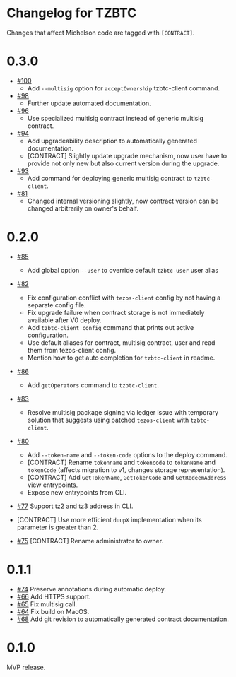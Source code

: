 <!--
 - SPDX-FileCopyrightText: 2019 Bitcoin Suisse
 -
 - SPDX-License-Identifier: LicenseRef-Proprietary
 -->

# Changelog for TZBTC

Changes that affect Michelson code are tagged with `[CONTRACT]`.

0.3.0
=====
* [#100](https://github.com/serokell/tezos-btc/pull/100)
  - Add `--multisig` option for `acceptOwnership` tzbtc-client command.
* [#98](https://github.com/serokell/tezos-btc/pull/98)
  - Further update automated documentation.
* [#96](https://github.com/serokell/tezos-btc/pull/96)
  - Use specialized multisig contract instead of generic multisig contract.
* [#94](https://github.com/serokell/tezos-btc/pull/94)
  - Add upgradeability description to automatically generated documentation.
  - [CONTRACT] Slightly update upgrade mechanism, now user have to provide not only
  new but also current version during the upgrade.
* [#93](https://github.com/serokell/tezos-btc/pull/93)
  - Add command for deploying generic multisig contract to `tzbtc-client`.
* [#81](https://github.com/serokell/tezos-btc/pull/81)
  - Changed internal versioning slightly, now contract version can be changed arbitrarily on owner's behalf.

0.2.0
=====
* [#85](https://github.com/serokell/tezos-btc/pull/87)
  - Add global option `--user` to override default `tzbtc-user` user alias

* [#82](https://github.com/serokell/tezos-btc/pull/82)
  - Fix configuration conflict with `tezos-client` config by not having a separate config file.
  - Fix upgrade failure when contract storage is not immediately available after V0 deploy.
  - Add `tzbtc-client config` command that prints out active configuration.
  - Use default aliases for contract, multisig contract, user and read them from tezos-client config.
  - Mention how to get auto completion for `tzbtc-client` in readme.

* [#86](https://github.com/serokell/tezos-btc/pull/86)
  - Add `getOperators` command to `tzbtc-client`.

* [#83](https://github.com/serokell/tezos-btc/pull/83)
  - Resolve multisig package signing via ledger issue with temporary solution that
  suggests using patched `tezos-client` with `tzbtc-client`.

* [#80](https://github.com/serokell/tezos-btc/pull/80)
  - Add `--token-name` and `--token-code` options to the deploy command.
  - [CONTRACT] Rename `tokenname` and `tokencode` to `tokenName` and `tokenCode` (affects migration to v1, changes storage representation).
  - [CONTRACT] Add `GetTokenName`, `GetTokenCode` and `GetRedeemAddress` view entrypoints.
  - Expose new entrypoints from CLI.

* [#77](https://github.com/serokell/tezos-btc/pull/77)
  Support tz2 and tz3 address in CLI.

* [CONTRACT] Use more efficient `duupX` implementation when its parameter is greater than 2.

* [#75](https://github.com/serokell/tezos-btc/pull/75)
  [CONTRACT] Rename administrator to owner.

0.1.1
=====

* [#74](https://github.com/serokell/tezos-btc/pull/74)
  Preserve annotations during automatic deploy.
* [#66](https://github.com/serokell/tezos-btc/pull/66)
  Add HTTPS support.
* [#65](https://github.com/serokell/tezos-btc/pull/65)
  Fix multisig call.
* [#64](https://github.com/serokell/tezos-btc/pull/64)
  Fix build on MacOS.
* [#68](https://github.com/serokell/tezos-btc/pull/68)
  Add git revision to automatically generated contract documentation.

0.1.0
=====

MVP release.
